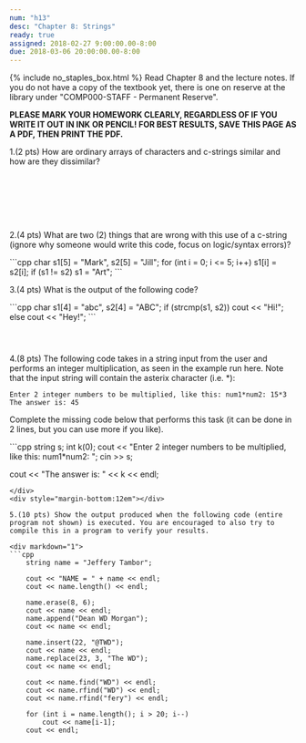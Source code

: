 ```yaml
---
num: "h13"
desc: "Chapter 8: Strings"
ready: true
assigned: 2018-02-27 9:00:00.00-8:00
due: 2018-03-06 20:00:00.00-8:00
---
```

{% include no_staples_box.html %}
Read Chapter 8 and the lecture notes. If you do not have a copy of the textbook yet, there is one on reserve at the library under "COMP000-STAFF - Permanent Reserve".

<b>PLEASE MARK YOUR HOMEWORK CLEARLY, REGARDLESS OF IF YOU WRITE IT OUT IN INK OR PENCIL! FOR BEST RESULTS, SAVE THIS PAGE AS A PDF, THEN PRINT THE PDF.</b>

1.(2 pts) How are ordinary arrays of characters and c-strings similar and how are they dissimilar?
<div style="margin-bottom:8em"></div>

2.(4 pts) What are two (2) things that are wrong with this use of a c-string (ignore why someone would write this code, focus on logic/syntax errors)?

<div markdown="1">
```cpp
char s1[5] = "Mark", s2[5] = "Jill";
for (int i = 0; i <= 5; i++)
	s1[i] = s2[i];
if (s1 != s2) s1 = "Art";
```
</div>


3.(4 pts) What is the output of the following code?

<div markdown="1">
```cpp
char s1[4] = "abc", s2[4] = "ABC";
if (strcmp(s1, s2)) cout << "Hi!";
else cout << "Hey!";
```
</div>
<div style="margin-bottom:4em"></div>
<div class="pagebreak"></div>
4.(8 pts) The following code takes in a string input from the user and performs an integer multiplication, as seen in the example run here. Note that the input string will contain the asterix character (i.e. *):

```
Enter 2 integer numbers to be multiplied, like this: num1*num2: 15*3
The answer is: 45
```

Complete the missing code below that performs this task (it can be done in 2 lines, but you can use more if you like).

<div markdown="1">
```cpp
string s; int k(0);
cout << "Enter 2 integer numbers to be multiplied, like this: num1*num2: ";
cin >> s;




cout << "The answer is: " << k << endl;
```
</div>
<div style="margin-bottom:12em"></div>

5.(10 pts) Show the output produced when the following code (entire program not shown) is executed. You are encouraged to also try to compile this in a program to verify your results.

<div markdown="1">
```cpp
    string name = "Jeffery Tambor";

    cout << "NAME = " + name << endl;
    cout << name.length() << endl;

    name.erase(8, 6);
    cout << name << endl;
    name.append("Dean WD Morgan");
    cout << name << endl;

    name.insert(22, "@TWD");
    cout << name << endl;
    name.replace(23, 3, "The WD");
    cout << name << endl;

    cout << name.find("WD") << endl;
    cout << name.rfind("WD") << endl;
    cout << name.rfind("fery") << endl;

    for (int i = name.length(); i > 20; i--)
        cout << name[i-1];
    cout << endl;
```
</div>
